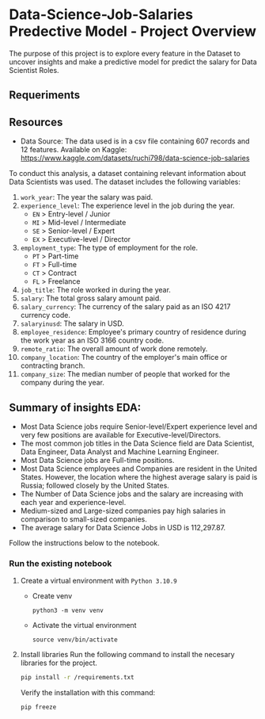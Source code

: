 # Data-Science-Job-Salaries Predective Model - Project Overview
The purpose of this project is to explore every feature in the Dataset to uncover insights and make a predictive model for predict the salary for Data Scientist Roles.
## Requeriments

## Resources
* Data Source: The data used is in a csv file containing 607 records and 12 features. 
  Available on Kaggle: https://www.kaggle.com/datasets/ruchi798/data-science-job-salaries

To conduct this analysis, a dataset containing relevant information about Data Scientists was used. The dataset includes the following variables:

1. `work_year`: The year the salary was paid.
2. `experience_level`: The experience level in the job during the year.
    - `EN` > Entry-level / Junior
    - `MI` > Mid-level / Intermediate
    - `SE` > Senior-level / Expert
    - `EX` > Executive-level / Director
3. `employment_type`: The type of employment for the role.
    - `PT` > Part-time
    - `FT` > Full-time
    - `CT` > Contract
    - `FL` > Freelance
4. `job_title`: The role worked in during the year.
5. `salary`: The total gross salary amount paid.
6. `salary_currency`: The currency of the salary paid as an ISO 4217 currency code.
7. `salaryinusd`: The salary in USD.
8. `employee_residence`: Employee's primary country of residence during the work year as an ISO 3166 country code.
9. `remote_ratio`: The overall amount of work done remotely.
10. `company_location`: The country of the employer's main office or contracting branch.
11. `company_size`: The median number of people that worked for the company during the year.


## Summary of insights EDA:
* Most Data Science jobs require Senior-level/Expert experience level and very few positions are available for Executive-level/Directors.
* The most common job titles in the Data Science field are Data Scientist, Data Engineer, Data Analyst and Machine Learning Engineer.
* Most Data Science jobs are Full-time positions.
* Most Data Science employees and Companies are resident in the United States. However, the location where the highest average salary is paid is Russia; followed closely by the United States.
* The Number of Data Science jobs and the salary are increasing with each year and experience-level.
* Medium-sized and Large-sized companies pay high salaries in comparison to small-sized companies.
* The average salary for Data Science Jobs in USD is 112,297.87.


Follow the instructions below to the notebook.
### Run the existing notebook

1. Create a virtual environment with `Python 3.10.9`
    * Create venv
        ```
        python3 -m venv venv
        ```

    * Activate the virtual environment

        ```
        source venv/bin/activate
        ```

2. Install libraries
    Run the following command to install the necesary libraries for the project.

    ```bash
    pip install -r /requirements.txt
    ```
    Verify the installation with this command:
    ```bash
    pip freeze
    ```
    
    
